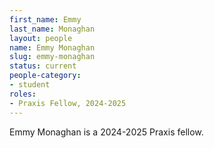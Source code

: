 ```yaml
---
first_name: Emmy
last_name: Monaghan
layout: people
name: Emmy Monaghan
slug: emmy-monaghan
status: current
people-category:
- student
roles:
- Praxis Fellow, 2024-2025
---
```

Emmy Monaghan is a 2024-2025 Praxis fellow.